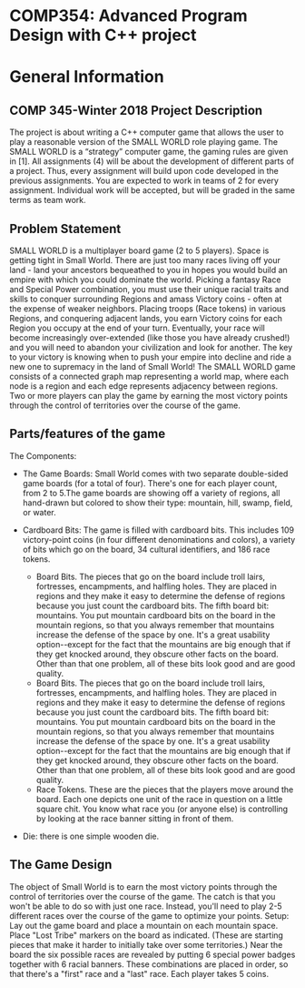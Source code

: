 
# COMP354: Advanced Program Design with C++ project

# General Information #

## COMP 345-Winter 2018 Project Description

The project is about writing a C++ computer game that allows the user to play a reasonable version of the SMALL WORLD role playing game. The SMALL WORLD is a “strategy” computer game, the gaming rules are given in [1]. All assignments (4) will be about the development of different parts of a project. Thus, every assignment will build upon code developed in the previous assignments. You are expected to work in teams of 2 for every assignment. Individual work will be accepted, but will be graded in the same terms as team work.

## Problem Statement
SMALL WORLD is a multiplayer board game (2 to 5 players). Space is getting tight in Small World. There are just too many races living off your land - land your ancestors bequeathed to you in hopes you would build an empire with which you could dominate the world.
Picking a fantasy Race and Special Power combination, you must use their unique racial traits and skills to conquer surrounding Regions and amass Victory coins - often at the expense of weaker neighbors. Placing troops (Race tokens) in various Regions, and conquering adjacent lands, you earn Victory coins for each Region you occupy at the end of your turn. Eventually, your race will become increasingly over-extended (like those you have already crushed!) and you will need to abandon your civilization and look for another. The key to your victory is knowing when to push your empire into decline and ride a new one to supremacy in the land of Small World!
The SMALL WORLD game consists of a connected graph map representing a world map, where each node is a region and each edge represents adjacency between regions. Two or more players can play the game by earning the most victory points through the control of territories over the course of the game.

## Parts/features of the game
The Components:

* The Game Boards: Small World comes with two separate double-sided game boards (for a total of four). There's one for each player count, from 2 to 5.The game boards are showing off a variety of regions, all hand-drawn but colored to show their type: mountain, hill, swamp, field, or water.

* Cardboard Bits: The game is filled with cardboard bits. This includes 109 victory-point coins (in four different denominations and colors), a variety of bits which go on the board, 34 cultural identifiers, and 186 race tokens.
   * Board Bits. The pieces that go on the board include troll lairs, fortresses, encampments, and halfling holes. They are              placed in regions and they make it easy to determine the defense of regions because you just count the cardboard bits. The  fifth board bit: mountains. You put mountain cardboard bits on the board in the mountain regions, so that you always remember that mountains increase the defense of the space by one. It's a great usability option--except for the fact that the mountains are big enough that if they get knocked around, they obscure other facts on the board. Other than that one problem, all of these bits look good and are good quality.
   * Board Bits. The pieces that go on the board include troll lairs, fortresses, encampments, and halfling holes. They are placed in regions and they make it easy to determine the defense of regions because you just count the cardboard bits. The fifth board bit: mountains. You put mountain cardboard bits on the board in the mountain regions, so that you always remember that mountains increase the defense of the space by one. It's a great usability option--except for the fact that the mountains are big enough that if they get knocked around, they obscure other facts on the board. Other than that one problem, all of these bits look good and are good quality.
   * Race Tokens. These are the pieces that the players move around the board. Each one depicts
one unit of the race in question on a little square chit. You know what race you (or anyone else) is controlling by looking at the race banner sitting in front of them.

* Die: there is one simple wooden die.

## The Game Design

The object of Small World is to earn the most victory points through the control of territories over the course of the game. The catch is that you won't be able to do so with just one race. Instead, you'll need to play 2-5 different races over the course of the game to optimize your points.
Setup: Lay out the game board and place a mountain on each mountain space. Place "Lost Tribe" markers on the board as indicated. (These are starting pieces that make it harder to initially take over some territories.)
Near the board the six possible races are revealed by putting 6 special power badges together with 6 racial banners. These combinations are placed in order, so that there's a "first" race and a "last" race.
Each player takes 5 coins.
